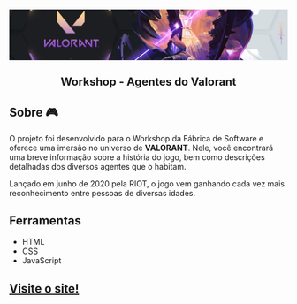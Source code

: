 <h1>
    <img src="./css/images/background-valorant3.jpeg"/>
    <p style="text-align:center; font-size: 20px">Workshop - Agentes do Valorant</p>
</h1>

## Sobre 🎮

O projeto foi desenvolvido para o Workshop da Fábrica de Software e oferece uma imersão no universo de **VALORANT**. Nele, você encontrará uma breve informação sobre a história do jogo, bem como descrições detalhadas dos diversos agentes que o habitam.

Lançado em junho de 2020 pela RIOT, o jogo vem ganhando cada vez mais reconhecimento entre pessoas de diversas idades.

## Ferramentas

- HTML
- CSS
- JavaScript

<h2><a href="https://workshop-frontend-2024-2-psi.vercel.app/">Visite o site!</a></h2>
